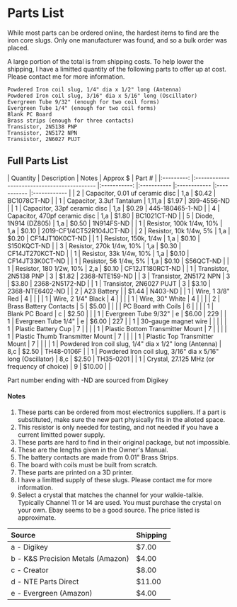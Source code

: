 # Parts List

While most parts can be ordered online, the hardest items to find are the iron core slugs.  Only one manufacturer was found, and so a bulk order was placed.  

A large portion of the total is from shipping costs.  To help lower the shipping, I have a limitted quantity of the following parts to offer up at cost.  Please contact me for more information.

	Powdered Iron coil slug, 1/4" dia x 1/2" long (Antenna)
	Powdered Iron coil slug, 3/16" dia x 5/16" long (Oscillator)
	Evergreen Tube 9/32" (enough for two coil forms)
	Evergreen Tube 1/4" (enough for two coil forms)
	Blank PC Board
	Brass strips (enough for three contacts)
	Transistor, 2N5138 PNP
	Transistor, 2N5172 NPN
	Transistor, 2N6027 PUJT


## Full Parts List


|	Quantity	|	Description	|	Notes	|	Approx $	|	Part #	|
|:---------:		|:-------------------------------------------		|:-----------:		|:-----------	|:------------	|:-----------	|:------------	|
|	2	|	Capacitor, 0.01 uf ceramic disc	|	1,a	|	$0.42	|	BC1078CT-ND	|
|	1	|	Capacitor, 3.3uf Tantalum	|	1,11,a	|	$1.97	|	399-4556-ND	|
|	1	|	Capacitor, 33pf ceramic disc	|	1,a	|	$0.29	|	445-180465-1-ND	|
|	4	|	Capacitor, 470pf ceramic disc	|	1,a	|	$1.80	|	BC1021CT-ND	|
|	5	|	Diode, 1N914 (DZ805)	|	1,a	|	$0.50	|	1N914FS-ND	|
|	1	|	Resistor, 100k 1/4w, 10%	|	1,a	|	$0.10	|	2019-CF1/4CT52R104JCT-ND	|
|	2	|	Resistor, 10k 1/4w, 5%	|	1,a	|	$0.20	|	CF14JT10K0CT-ND	|
|	1	|	Resistor, 150k, 1/4w	|	1,a	|	$0.10	|	S150KQCT-ND	|
|	3	|	Resistor, 270k 1/4w, 10%	|	1,a	|	$0.30	|	CF14JT270KCT-ND	|
|	1	|	Resistor, 33k 1/4w, 10%	|	1,a	|	$0.10	|	CF14JT33K0CT-ND	|
|	1	|	Resistor, 56 1/4w, 5%	|	1,a	|	$0.10	|	S56QCT-ND	|
|	1	|	Resistor, 180 1/2w, 10%	|	2,a	|	$0.10	|	CF12JT180RCT-ND	|
|	1	|	Transistor, 2N5138 PNP	|	3	|	$1.82	|	2368-NTE159-ND	|
|	3	|	Transistor, 2N5172 NPN	|	3	|	$3.80	|	2368-2N5172-ND	|
|	1	|	Transistor, 2N6027 PUJT	|	3	|	$3.10	|	2368-NTE6402-ND	|
|	2	|	A23 Battery	|		|	$1.44	|	N403-ND	|
|	1	|	Wire, 1 3/8" Red	|	4	|		|		|
|	1	|	Wire, 2 1/4" Black	|	4	|		|		|
|	1	|	Wire, 30" White	|	4	|		|		|
|	2	|	Brass Battery Contacts	|	5	|	$5.00	|		|
|		|	PC Board with Coils	|	6	|		|		|
|	1	|	Blank PC Board	|	c	|	$2.50	|		|
|	1	|	Evergreen Tube 9/32"	|	e	|	$6.00	|	229	|
|	1	|	Evergreen Tube 1/4"	|	e	|	$6.00	|	227	|
|	1	|	30-gauge magnet wire	|		|		|		|
|	1	|	Plastic Battery Cup	|	7	|		|		|
|	1	|	Plastic Bottom Transmitter Mount	|	7	|		|		|
|	1	|	Plastic Thumb Transmitter Mount	|	7	|		|		|
|	1	|	Plastic Top Transmitter Mount	|	7	|		|		|
|	1	|	Powdered Iron coil slug, 1/4" dia x 1/2" long (Antenna)	|	8,c	|	$2.50	|	TH48-0106F 	|
|	1	|	Powdered Iron coil slug, 3/16" dia x 5/16" long (Oscillator)	|	8,c	|	$2.50	|	TH35-0201 	|
|	1	|	Crystal, 27.125 MHz (or frequency of choice)	|	9	|	$10.00	|		|





Part number ending with -ND are sourced from Digikey

#### Notes

1. These parts can be ordered from most electronics suppliers.  If a part is substituted, make sure the new part physically fits in the alloted space.
2. This resistor is only needed for testing, and not needed if you have a current limitted power supply.
3. These parts are hard to find in their original package, but not impossible.
4. These are the lengths given in the Owner's Manual.  
5. The battery contacts are made from 0.01" Brass Strips. 
6. The board with coils must be built from scratch.
7. These parts are printed on a 3D printer.
8. I have a limitted supply of these slugs. Please contact me for more information.
9. Select a crystal that matches the channel for your walkie-talkie.  Typically Channel 11 or 14 are used.  You must purchase the crystal on your own.  Ebay seems to be a good source.  The price listed is approximate.

|	Source	|			Shipping	|
|:--------		|:-------------------------------------------				|
|	a - Digikey	|			$7.00	|
|	b - K&S Precision Metals (Amazon)	|			$4.00	|
|	c - Creator	|			$8.00	|
|	d - NTE Parts Direct	|			$11.00	|
|	e - Evergreen (Amazon)	|			$4.00	|






